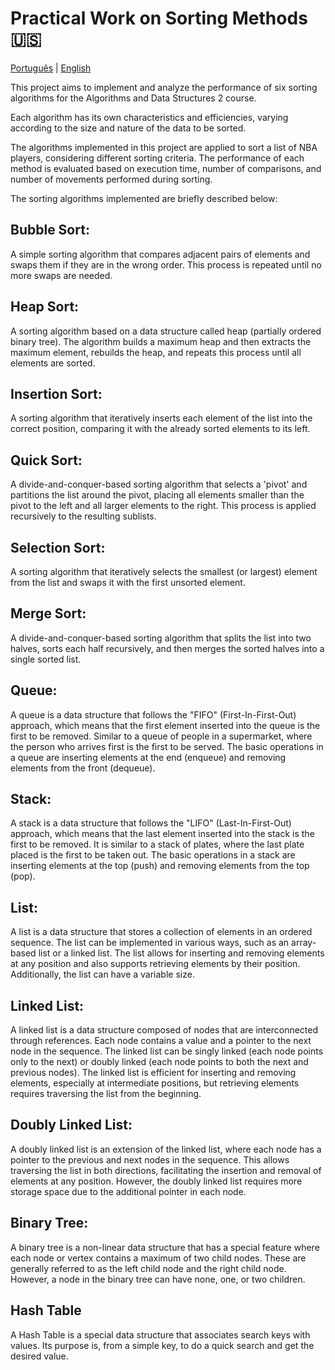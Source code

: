 # Practical Work on Sorting Methods 🇺🇸

[Português](README.md) | [English](README_EN.md)

This project aims to implement and analyze the performance of six sorting algorithms for the Algorithms and Data Structures 2 course.

Each algorithm has its own characteristics and efficiencies, varying according to the size and nature of the data to be sorted.

The algorithms implemented in this project are applied to sort a list of NBA players, considering different sorting criteria. The performance of each method is evaluated based on execution time, number of comparisons, and number of movements performed during sorting.

The sorting algorithms implemented are briefly described below:

## Bubble Sort:
A simple sorting algorithm that compares adjacent pairs of elements and swaps them if they are in the wrong order. This process is repeated until no more swaps are needed.

## Heap Sort:
A sorting algorithm based on a data structure called heap (partially ordered binary tree). The algorithm builds a maximum heap and then extracts the maximum element, rebuilds the heap, and repeats this process until all elements are sorted.

## Insertion Sort:
A sorting algorithm that iteratively inserts each element of the list into the correct position, comparing it with the already sorted elements to its left.

## Quick Sort:
A divide-and-conquer-based sorting algorithm that selects a 'pivot' and partitions the list around the pivot, placing all elements smaller than the pivot to the left and all larger elements to the right. This process is applied recursively to the resulting sublists.

## Selection Sort:
A sorting algorithm that iteratively selects the smallest (or largest) element from the list and swaps it with the first unsorted element.

## Merge Sort:
A divide-and-conquer-based sorting algorithm that splits the list into two halves, sorts each half recursively, and then merges the sorted halves into a single sorted list.

## Queue:
A queue is a data structure that follows the "FIFO" (First-In-First-Out) approach, which means that the first element inserted into the queue is the first to be removed. Similar to a queue of people in a supermarket, where the person who arrives first is the first to be served. The basic operations in a queue are inserting elements at the end (enqueue) and removing elements from the front (dequeue).

## Stack:
A stack is a data structure that follows the "LIFO" (Last-In-First-Out) approach, which means that the last element inserted into the stack is the first to be removed. It is similar to a stack of plates, where the last plate placed is the first to be taken out. The basic operations in a stack are inserting elements at the top (push) and removing elements from the top (pop).

## List:
A list is a data structure that stores a collection of elements in an ordered sequence. The list can be implemented in various ways, such as an array-based list or a linked list. The list allows for inserting and removing elements at any position and also supports retrieving elements by their position. Additionally, the list can have a variable size.

## Linked List:
A linked list is a data structure composed of nodes that are interconnected through references. Each node contains a value and a pointer to the next node in the sequence. The linked list can be singly linked (each node points only to the next) or doubly linked (each node points to both the next and previous nodes). The linked list is efficient for inserting and removing elements, especially at intermediate positions, but retrieving elements requires traversing the list from the beginning.

## Doubly Linked List:
A doubly linked list is an extension of the linked list, where each node has a pointer to the previous and next nodes in the sequence. This allows traversing the list in both directions, facilitating the insertion and removal of elements at any position. However, the doubly linked list requires more storage space due to the additional pointer in each node.

## Binary Tree:
A binary tree is a non-linear data structure that has a special feature where each node or vertex contains a maximum of two child nodes. These are generally referred to as the left child node and the right child node. However, a node in the binary tree can have none, one, or two children.

## Hash Table
A Hash Table is a special data structure that associates search keys with values. Its purpose is, from a simple key, to do a quick search and get the desired value.
